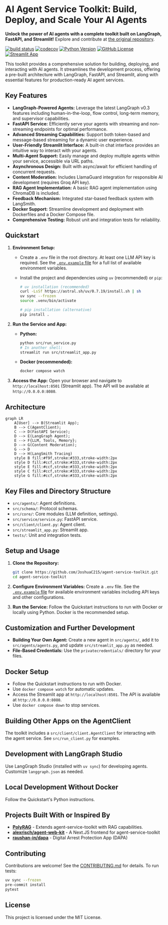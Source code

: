 # AI Agent Service Toolkit: Build, Deploy, and Scale Your AI Agents

**Unlock the power of AI agents with a complete toolkit built on LangGraph, FastAPI, and Streamlit!**  Explore and contribute at [the original repository](https://github.com/JoshuaC215/agent-service-toolkit).

[![build status](https://github.com/JoshuaC215/agent-service-toolkit/actions/workflows/test.yml/badge.svg)](https://github.com/JoshuaC215/agent-service-toolkit/actions/workflows/test.yml)
[![codecov](https://codecov.io/github/JoshuaC215/agent-service-toolkit/graph/badge.svg?token=5MTJSYWD05)](https://codecov.io/github/JoshuaC215/agent-service-toolkit)
[![Python Version](https://img.shields.io/python/required-version-toml?tomlFilePath=https%3A%2F%2Fraw.githubusercontent.com%2FJoshuaC215%2Fagent-service-toolkit%2Frefs%2Fheads%2Fmain%2Fpyproject.toml)](https://github.com/JoshuaC215/agent-service-toolkit/blob/main/pyproject.toml)
[![GitHub License](https://img.shields.io/github/license/JoshuaC215/agent-service-toolkit)](https://github.com/JoshuaC215/agent-service-toolkit/blob/main/LICENSE)
[![Streamlit App](https://static.streamlit.io/badges/streamlit_badge_black_red.svg)](https://agent-service-toolkit.streamlit.app/)

This toolkit provides a comprehensive solution for building, deploying, and interacting with AI agents.  It streamlines the development process, offering a pre-built architecture with LangGraph, FastAPI, and Streamlit, along with essential features for production-ready AI agent services.

## Key Features

*   **LangGraph-Powered Agents:** Leverage the latest LangGraph v0.3 features including human-in-the-loop, flow control, long-term memory, and supervisor capabilities.
*   **FastAPI Service:** Efficiently serve your agents with streaming and non-streaming endpoints for optimal performance.
*   **Advanced Streaming Capabilities:** Support both token-based and message-based streaming for a dynamic user experience.
*   **User-Friendly Streamlit Interface:**  A built-in chat interface provides an intuitive way to interact with your agents.
*   **Multi-Agent Support:**  Easily manage and deploy multiple agents within your service, accessible via URL paths.
*   **Asynchronous Design:**  Built with async/await for efficient handling of concurrent requests.
*   **Content Moderation:** Includes LlamaGuard integration for responsible AI development (requires Groq API key).
*   **RAG Agent Implementation:**  A basic RAG agent implementation using ChromaDB is included.
*   **Feedback Mechanism:**  Integrated star-based feedback system with LangSmith.
*   **Docker Support:**  Streamline development and deployment with Dockerfiles and a Docker Compose file.
*   **Comprehensive Testing:**  Robust unit and integration tests for reliability.

## Quickstart

1.  **Environment Setup:**

    *   Create a `.env` file in the root directory.  At least one LLM API key is required. See the [`.env.example` file](./.env.example) for a full list of available environment variables.
    *   Install the project and dependencies using `uv` (recommended) or `pip`:

        ```bash
        # uv installation (recommended)
        curl -LsSf https://astral.sh/uv/0.7.19/install.sh | sh
        uv sync --frozen
        source .venv/bin/activate

        # pip installation (alternative)
        pip install .
        ```

2.  **Run the Service and App:**
    *   **Python:**

        ```bash
        python src/run_service.py
        # In another shell:
        streamlit run src/streamlit_app.py
        ```
    *   **Docker (recommended):**

        ```bash
        docker compose watch
        ```

3.  **Access the App:**  Open your browser and navigate to `http://localhost:8501` (Streamlit app).  The API will be available at `http://0.0.0.0:8080`.

## Architecture

```mermaid
graph LR
    A[User] --> B(Streamlit App);
    B --> C(AgentClient);
    C --> D(FastAPI Service);
    D --> E(LangGraph Agent);
    E --> F{LLM, Tools, Memory};
    D --> G(Content Moderation);
    G --> D
    D --> H(LangSmith Tracing)
    style B fill:#f9f,stroke:#333,stroke-width:2px
    style D fill:#ccf,stroke:#333,stroke-width:2px
    style E fill:#ccf,stroke:#333,stroke-width:2px
    style C fill:#ccf,stroke:#333,stroke-width:2px
    style G fill:#ccf,stroke:#333,stroke-width:2px
```

##  Key Files and Directory Structure

*   `src/agents/`:  Agent definitions.
*   `src/schema/`:  Protocol schemas.
*   `src/core/`:  Core modules (LLM definition, settings).
*   `src/service/service.py`:  FastAPI service.
*   `src/client/client.py`:  Agent client.
*   `src/streamlit_app.py`:  Streamlit app.
*   `tests/`:  Unit and integration tests.

## Setup and Usage

1.  **Clone the Repository:**

    ```bash
    git clone https://github.com/JoshuaC215/agent-service-toolkit.git
    cd agent-service-toolkit
    ```

2.  **Configure Environment Variables:**  Create a `.env` file.  See the [`.env.example` file](./.env.example) for available environment variables including API keys and other configurations.

3.  **Run the Service:** Follow the Quickstart instructions to run with Docker or locally using Python.  Docker is the recommended setup.

## Customization and Further Development

*   **Building Your Own Agent:** Create a new agent in `src/agents/`, add it to `src/agents/agents.py`, and update `src/streamlit_app.py` as needed.
*   **File-Based Credentials:** Use the `privatecredentials/` directory for your files.

## Docker Setup

*   Follow the Quickstart instructions to run with Docker.
*   Use `docker compose watch` for automatic updates.
*   Access the Streamlit app at `http://localhost:8501`.  The API is available at `http://0.0.0.0:8080`.
*   Use `docker compose down` to stop services.

## Building Other Apps on the AgentClient

The toolkit includes a `src/client/client.AgentClient` for interacting with the agent service. See `src/run_client.py` for examples.

## Development with LangGraph Studio

Use LangGraph Studio (installed with `uv sync`) for developing agents. Customize `langgraph.json` as needed.

## Local Development Without Docker

Follow the Quickstart's Python instructions.

## Projects Built With or Inspired By

*   **[PolyRAG](https://github.com/QuentinFuxa/PolyRAG)** - Extends agent-service-toolkit with RAG capabilities.
*   **[alexrisch/agent-web-kit](https://github.com/alexrisch/agent-web-kit)** - A Next.JS frontend for agent-service-toolkit
*   **[raushan-in/dapa](https://github.com/raushan-in/dapa)** - Digital Arrest Protection App (DAPA)

## Contributing

Contributions are welcome!  See the [CONTRIBUTING.md](https://github.com/JoshuaC215/agent-service-toolkit/blob/main/CONTRIBUTING.md) for details. To run tests:

```bash
uv sync --frozen
pre-commit install
pytest
```

## License

This project is licensed under the MIT License.